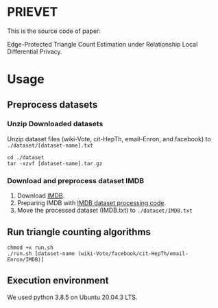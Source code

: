 # PRIEVET
This is the source code of paper:

Edge-Protected Triangle Count Estimation under Relationship Local Differential Privacy.

# Usage
## Preprocess datasets
### Unzip Downloaded datasets
Unzip dataset files (wiki-Vote, cit-HepTh, email-Enron, and facebook) to `./dataset/[dataset-name].txt`
```shell
cd ./dataset
tar -xzvf [dataset-name].tar.gz
```
### Download and preprocess dataset IMDB
1. Download [IMDB](https://www.cise.ufl.edu/research/sparse/matrices/Pajek/IMDB.html).
2. Preparing IMDB with [IMDB dataset processing code](https://github.com/TriangleLDP/TriangleLDP/blob/main/README.md).
3. Move the processed dataset (IMDB.txt) to `./dataset/IMDB.txt`
## Run triangle counting algorithms
```shell
chmod +x run.sh
./run.sh [dataset-name (wiki-Vote/facebook/cit-HepTh/email-Enron/IMDB)]
```
## Execution environment
We used python 3.8.5 on Ubuntu 20.04.3 LTS.
